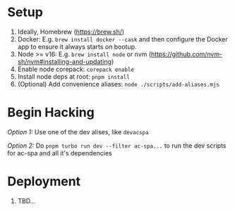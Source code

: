 # Setup

1. Ideally, Homebrew (https://brew.sh/)
1. Docker: E.g. `brew install docker --cask` and then configure the Docker app to ensure it always starts on bootup.
1. Node >= v16: E.g. `brew install node` or nvm (https://github.com/nvm-sh/nvm#installing-and-updating)
1. Enable node corepack: `corepack enable`
1. Install node deps at root: `pnpm install`
1. (Optional) Add convenience aliases: `node ./scripts/add-aliases.mjs`

# Begin Hacking

_Option 1:_ Use one of the dev alises, like `devacspa`

_Option 2:_ Do `pnpm turbo run dev --filter ac-spa...` to run the dev scripts for ac-spa and all it's dependencies

# Deployment

1. TBD...
